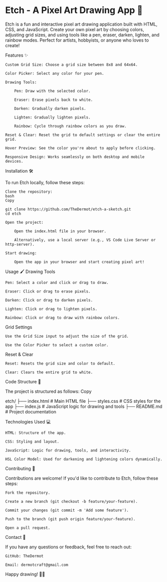 # Etch - A Pixel Art Drawing App 🎨

Etch is a fun and interactive pixel art drawing application built with HTML, CSS, and JavaScript. Create your own pixel art by choosing colors, adjusting grid sizes, and using tools like a pen, eraser, darken, lighten, and rainbow modes. Perfect for artists, hobbyists, or anyone who loves to create!

Features ✨

    Custom Grid Size: Choose a grid size between 8x8 and 64x64.

    Color Picker: Select any color for your pen.

    Drawing Tools:

        Pen: Draw with the selected color.

        Eraser: Erase pixels back to white.

        Darken: Gradually darken pixels.

        Lighten: Gradually lighten pixels.

        Rainbow: Cycle through rainbow colors as you draw.

    Reset & Clear: Reset the grid to default settings or clear the entire grid.

    Hover Preview: See the color you're about to apply before clicking.

    Responsive Design: Works seamlessly on both desktop and mobile devices.

Installation 🛠️

To run Etch locally, follow these steps:

    Clone the repository:
    bash
    Copy

    git clone https://github.com/TheDermot/etch-a-sketch.git
    cd etch

    Open the project:

        Open the index.html file in your browser.

        Alternatively, use a local server (e.g., VS Code Live Server or http-server).

    Start drawing:

        Open the app in your browser and start creating pixel art!

Usage 🖌️
Drawing Tools

    Pen: Select a color and click or drag to draw.

    Eraser: Click or drag to erase pixels.

    Darken: Click or drag to darken pixels.

    Lighten: Click or drag to lighten pixels.

    Rainbow: Click or drag to draw with rainbow colors.

Grid Settings

    Use the Grid Size input to adjust the size of the grid.

    Use the Color Picker to select a custom color.

Reset & Clear

    Reset: Resets the grid size and color to default.

    Clear: Clears the entire grid to white.

Code Structure 🧩

The project is structured as follows:
Copy

etch/
├── index.html # Main HTML file
├── styles.css # CSS styles for the app
├── index.js # JavaScript logic for drawing and tools
├── README.md # Project documentation

Technologies Used 💻

    HTML: Structure of the app.

    CSS: Styling and layout.

    JavaScript: Logic for drawing, tools, and interactivity.

    HSL Color Model: Used for darkening and lightening colors dynamically.

Contributing 🤝

Contributions are welcome! If you'd like to contribute to Etch, follow these steps:

    Fork the repository.

    Create a new branch (git checkout -b feature/your-feature).

    Commit your changes (git commit -m 'Add some feature').

    Push to the branch (git push origin feature/your-feature).

    Open a pull request.

Contact 📧

If you have any questions or feedback, feel free to reach out:

    GitHub: TheDermot

    Email: dermotcraft@gmail.com

Happy drawing! 🎨✨
